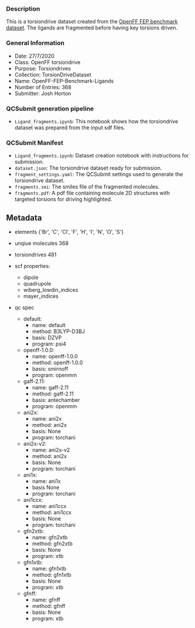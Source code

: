 ### Description

This is a torsiondrive dataset created from the [OpenFF FEP benchmark dataset](https://github.com/openmm/openmmforcefields/tree/master/openmmforcefields/data/perses_jacs_systems). The ligands are fragmented before having key torsions driven.
### General Information
 - Date: 27/7/2020
 - Class: OpenFF torsiondrive 
 - Purpose: Torsiondrives 
 - Collection: TorsionDriveDataset
 - Name: OpenFF-FEP-Benchmark-Ligands
 - Number of Entries: 368
 - Submitter: Josh Horton
 
 ### QCSubmit generation pipeline
 - `Ligand_fragments.ipynb`: This notebook shows how the torsiondrive dataset was prepared from the input sdf files. 
 
 ### QCSubmit Manifest
- `Ligand_fragments.ipynb`: Dataset creation notebook with instructions for submission.
- `dataset.json`: The torsiondrive dataset ready for submission.
- `fragment_settings.yaml`: The QCSubmit settings used to generate the torsiondrive dataset.
- `fragments.smi`: The smiles file of the fragmented molecules.
- `fragments.pdf`: A pdf file containing molecule 2D structures with targeted torsions for driving highlighted.
 
 ## Metadata
- elements {'Br', 'C', 'Cl', 'F', 'H', 'I', 'N', 'O', 'S'}
- unqiue molecules 368
- torsiondrives 481

- scf properties:
    - dipole
    - quadrupole
    - wiberg_lowdin_indices
    - mayer_indices
    
- qc spec
    - default:
        - name: default
        - method: B3LYP-D3BJ
        - basis: DZVP
        - program: psi4
    - openff-1.0.0:
        - name: openff-1.0.0
        - method: openff-1.0.0
        - basis: smirnoff
        - program: openmm
    - gaff-2.11:
        - name: gaff-2.11
        - method: gaff-2.11
        - basis: antechamber
        - program: openmm
    - ani2x:
        - name: ani2x
        - method: ani2x
        - basis: None
        - program: torchani
    - ani2x-v2:
        - name: ani2x-v2
        - method: ani2x
        - basis: None
        - program: torchani
    - ani1x:
        - name: ani1x
        - basis None
        - program: torchani
    - ani1ccx:
        - name: ani1ccx
        - method: ani1ccx
        - basis: None
        - program: torchani
    - gfn2xtb:
        - name: gfn2xtb
        - method: gfn2xtb
        - basis: None
        - program: xtb
    - gfn1xtb:
        - name: gfn1xtb 
        - method: gfn1xtb
        - basis: None
        - program: xtb
    - gfnff:
        - name: gfnff
        - method: gfnff
        - basis: None
        - program: xtb
     
    
    

 
